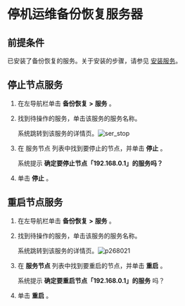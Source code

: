 停机运维备份恢复服务器 
================================



前提条件 
-------------------------

已安装了备份恢复的服务。关于安装的步骤，请参见 [安装服务](t2071298.md#topic-2071298)。

停止节点服务 
---------------------------

1. 在左导航栏单击 **备份恢复** **\>** **服务** 。

   

2. 找到待操作的服务，单击该服务的服务名称。

   系统跳转到该服务的详情页。![ser_stop](https://help-static-aliyun-doc.aliyuncs.com/assets/img/zh-CN/5337270261/p268008.png)
   

3. 在 服务节点 列表中找到要停止的节点，并单击 **停止** 。

   系统提示 **确定要停止节点「192.168.0.1」的服务吗？**
   

4. 单击 **停止** 。

   




重启节点服务 
---------------------------

1. 在左导航栏单击 **备份恢复** **\>** **服务** 。

   

2. 找到待操作的服务，单击该服务的服务名称。

   系统跳转到该服务的详情页。![p268021](https://help-static-aliyun-doc.aliyuncs.com/assets/img/zh-CN/6927270261/p268315.png)
   

3. 在 **服务节点** 列表中找到要重启的节点，并单击 **重启** 。

   系统提示 **确定要重启节点「192.168.0.1」的服务** 吗？
   

4. 单击 **重启** 。

   



